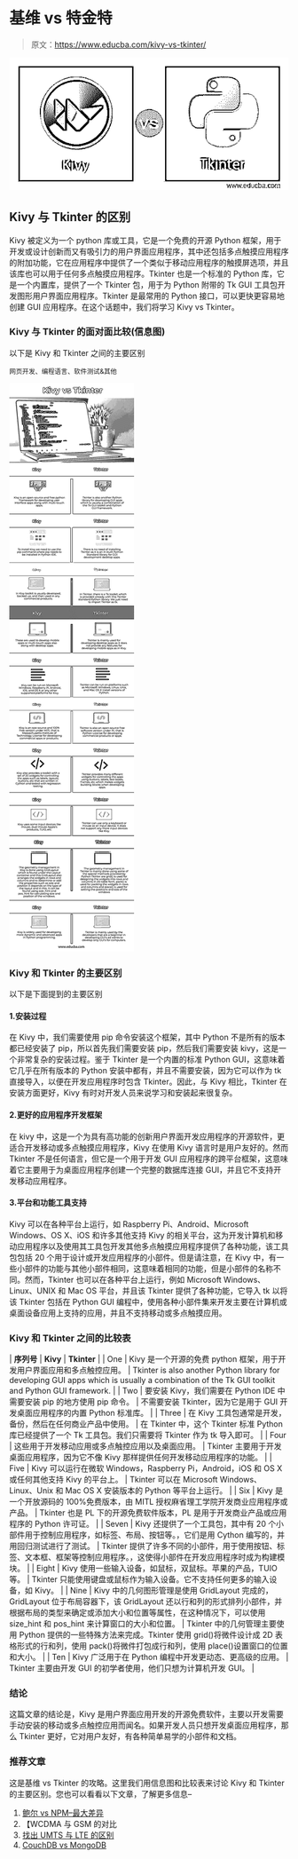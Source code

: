 # 基维 vs 特金特

> 原文：<https://www.educba.com/kivy-vs-tkinter/>

![Kivy vs Tkinter](img/86e2e193f928ff5c4453bef62101ba21.png)



## Kivy 与 Tkinter 的区别

Kivy 被定义为一个 python 库或工具，它是一个免费的开源 Python 框架，用于开发或设计创新而又有吸引力的用户界面应用程序，其中还包括多点触摸应用程序的附加功能，它在应用程序中提供了一个类似于移动应用程序的触摸屏选项，并且该库也可以用于任何多点触摸应用程序。Tkinter 也是一个标准的 Python 库，它是一个内置库，提供了一个 Tkinter 包，用于为 Python 附带的 Tk GUI 工具包开发图形用户界面应用程序。Tkinter 是最常用的 Python 接口，可以更快更容易地创建 GUI 应用程序。在这个话题中，我们将学习 Kivy vs Tkinter。

### Kivy 与 Tkinter 的面对面比较(信息图)

以下是 Kivy 和 Tkinter 之间的主要区别

<small>网页开发、编程语言、软件测试&其他</small>

![Kivy-vs-Tkinter-info](img/3bd9b59071e8c0bb1696865d479e0f72.png)



### Kivy 和 Tkinter 的主要区别

以下是下面提到的主要区别

#### 1.安装过程

在 Kivy 中，我们需要使用 pip 命令安装这个框架，其中 Python 不是所有的版本都已经安装了 pip，所以首先我们需要安装 pip，然后我们需要安装 kivy，这是一个非常复杂的安装过程。鉴于 Tkinter 是一个内置的标准 Python GUI，这意味着它几乎在所有版本的 Python 安装中都有，并且不需要安装，因为它可以作为 tk 直接导入，以便在开发应用程序时包含 Tkinter。因此，与 Kivy 相比，Tkinter 在安装方面更好，Kivy 有时对开发人员来说学习和安装起来很复杂。

#### 2.更好的应用程序开发框架

在 kivy 中，这是一个为具有高功能的创新用户界面开发应用程序的开源软件，更适合开发移动或多点触摸应用程序，Kivy 在使用 Kivy 语言时是用户友好的。然而 Tkinter 不是任何语言，但它是一个用于开发 GUI 应用程序的跨平台框架，这意味着它主要用于为桌面应用程序创建一个完整的数据库连接 GUI，并且它不支持开发移动应用程序。

#### 3.平台和功能工具支持

Kivy 可以在各种平台上运行，如 Raspberry Pi、Android、Microsoft Windows、OS X、iOS 和许多其他支持 Kivy 的相关平台，这为开发计算机和移动应用程序以及使用其工具包开发其他多点触摸应用程序提供了各种功能，该工具包包括 20 个用于设计或开发应用程序的小部件。但是请注意，在 Kivy 中，有一些小部件的功能与其他小部件相同，这意味着相同的功能，但是小部件的名称不同。然而，Tkinter 也可以在各种平台上运行，例如 Microsoft Windows、Linux、UNIX 和 Mac OS 平台，并且该 Tkinter 提供了各种功能，它导入 tk 以将该 Tkinter 包括在 Python GUI 编程中，使用各种小部件集来开发主要在计算机或桌面设备应用上支持的应用，并且不支持移动或多点触摸应用。

### Kivy 和 Tkinter 之间的比较表

| **序列号** | **Kivy** | **Tkinter** |
| One | Kivy 是一个开源的免费 python 框架，用于开发用户界面应用和多点触控应用。 | Tkinter is also another Python library for developing GUI apps which is usually a combination of the Tk GUI toolkit and Python GUI framework. |
| Two | 要安装 Kivy，我们需要在 Python IDE 中需要安装 pip 的地方使用 pip 命令。 | 不需要安装 Tkinter，因为它是用于 GUI 开发桌面应用程序的内置 Python 标准库。 |
| Three | 在 Kivy 工具包通常是开发，备份，然后在任何商业产品中使用。 | 在 Tkinter 中，这个 Tkinter 标准 Python 库已经提供了一个 Tk 工具包。我们只需要将 Tkinter 作为 tk 导入即可。 |
| Four | 这些用于开发移动应用或多点触控应用以及桌面应用。 | Tkinter 主要用于开发桌面应用程序，因为它不像 Kivy 那样提供任何开发移动应用程序的功能。 |
| Five | Kivy 可以运行在微软 Windows，Raspberry Pi，Android，iOS 和 OS X 或任何其他支持 Kivy 的平台上。 | Tkinter 可以在 Microsoft Windows、Linux、Unix 和 Mac OS X 安装版本的 Python 等平台上运行。 |
| Six | Kivy 是一个开放源码的 100%免费版本，由 MITL 授权麻省理工学院开发商业应用程序或产品。 | Tkinter 也是 PL 下的开源免费软件版本，PL 是用于开发商业产品或应用程序的 Python 许可证。 |
| Seven | Kivy 还提供了一个工具包，其中有 20 个小部件用于控制应用程序，如标签、布局、按钮等。，它们是用 Cython 编写的，并用回归测试进行了测试。 | Tkinter 提供了许多不同的小部件，用于使用按钮、标签、文本框、框架等控制应用程序。，这使得小部件在开发应用程序时成为构建模块。 |
| Eight | Kivy 使用一些输入设备，如鼠标，双鼠标。苹果的产品，TUIO 等。 | Tkinter 只能使用键盘或鼠标作为输入设备。它不支持任何更多的输入设备，如 Kivy。 |
| Nine | Kivy 中的几何图形管理是使用 GridLayout 完成的，GridLayout 位于布局容器下，该 GridLayout 还以行和列的形式排列小部件，并根据布局的类型来确定或添加大小和位置等属性，在这种情况下，可以使用 size_hint 和 pos_hint 来计算窗口的大小和位置。 | Tkinter 中的几何管理主要使用 Python 提供的一些特殊方法来完成。Tkinter 使用 grid()将微件设计成 2D 表格形式的行和列，使用 pack()将微件打包成行和列，使用 place()设置窗口的位置和大小。 |
| Ten | Kivy 广泛用于在 Python 编程中开发更动态、更高级的应用。 | Tkinter 主要由开发 GUI 的初学者使用，他们只想为计算机开发 GUI。 |

### 结论

这篇文章的结论是，Kivy 是用户界面应用开发的开源免费软件，主要以开发需要手动安装的移动或多点触控应用而闻名。如果开发人员只想开发桌面应用程序，那么 Tkinter 更好，它对用户友好，有各种简单易学的小部件和文档。

### 推荐文章

这是基维 vs Tkinter 的攻略。这里我们用信息图和比较表来讨论 Kivy 和 Tkinter 的主要区别。您也可以看看以下文章，了解更多信息–

1.  [鲍尔 vs NPM–最大差异](https://www.educba.com/bower-vs-npm/)
2.  【WCDMA 与 GSM 的对比
3.  [找出 UMTS 与 LTE 的区别](https://www.educba.com/umts-vs-lte/)
4.  [CouchDB vs MongoDB](https://www.educba.com/couchdb-vs-mongodb/)





